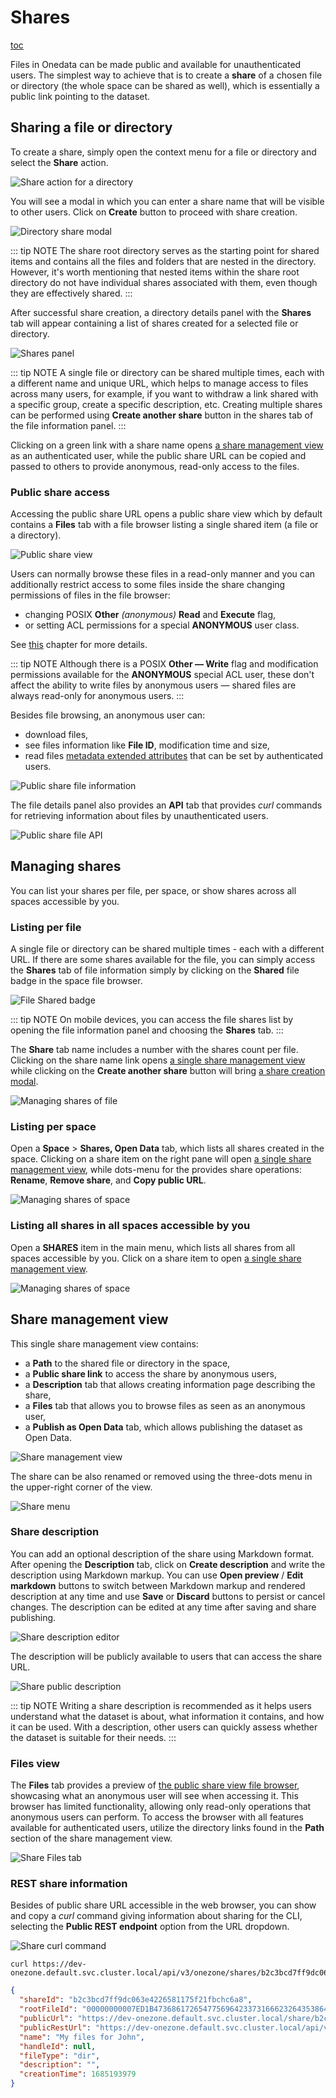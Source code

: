 # Shares

[toc]()

Files in Onedata can be made public and available for unauthenticated users. The simplest
way to achieve that is to create a **share** of a chosen file or directory (the whole
space can be shared as well), which is essentially a public link pointing to the dataset.

## Sharing a file or directory

To create a share, simply open the context menu for a file or directory and select
the **Share** action.

![Share action for a directory](../../images/user-guide/shares/sharing-file-menu.png#screenshot)

You will see a modal in which you can enter a share name that will be visible to other
users. Click on **Create** button to proceed with share creation.

![Directory share modal](../../images/user-guide/shares/sharing-file-modal.png#screenshot)

::: tip NOTE
The share root directory serves as the starting point for shared items and
contains all the files and folders that are nested in the directory. However, it's worth
mentioning that nested items within the share root directory do not have individual shares
associated with them, even though they are effectively shared.
:::

After successful share creation, a directory details panel with the **Shares** tab will
appear containing a list of shares created for a selected file or directory.

![Shares panel](../../images/user-guide/shares/sharing-shares-panel.png#screenshot)

::: tip NOTE
A single file or directory can be shared multiple times, each with a different
name and unique URL, which helps to manage access to files across many users, for example,
if you want to withdraw a link shared with a specific group, create a specific description,
etc. Creating multiple shares can be performed using **Create another share** button in
the shares tab of the file information panel.
:::

Clicking on a green link with a share name opens [a share management view](#share-management-view)
as an authenticated user, while the public share URL can be copied and passed to others to
provide anonymous, read-only access to the files.

### Public share access

Accessing the public share URL opens a public share view which by default contains a
**Files** tab with a file browser listing a single shared item (a file or a directory).

![Public share view](../../images/user-guide/shares/sharing-public-files.png#screenshot)

Users can normally browse these files in a read-only manner and you can additionally
restrict access to some files inside the share changing permissions of files in the file
browser:

* changing POSIX **Other** *(anonymous)* **Read** and **Execute** flag,
* or setting ACL permissions for a special **ANONYMOUS** user class.

See [this](./data.md#data-access-control) chapter for more details.

::: tip NOTE
Although there is a POSIX **Other — Write** flag and modification permissions
available for the **ANONYMOUS** special ACL user, these don't affect the ability to write
files by anonymous users — shared files are always read-only for anonymous users.
:::

Besides file browsing, an anonymous user can:

* download files,
* see files information like **File ID**, modification time and size,
* read files [metadata extended attributes](./metadata.md#extended-attributes) that can be
  set by authenticated users.

![Public share file information](../../images/user-guide/shares/share-public-file-info.png#screenshot)

The file details panel also provides an **API** tab that provides *curl* commands for
retrieving information about files by unauthenticated users.

![Public share file API](../../images/user-guide/shares/share-public-file-api.png#screenshot)

## Managing shares

You can list your shares per file, per space, or show shares across all spaces accessible
by you.

### Listing per file

A single file or directory can be shared multiple times - each with a different URL.
If there are some shares available for the file, you can simply access the **Shares** tab
of file information simply by clicking on the **Shared** file badge in the space file
browser.

![File Shared badge](../../images/user-guide/shares/managing-file-badge.png#screenshot)

::: tip NOTE
On mobile devices, you can access the file shares list by opening the file
information panel and choosing the **Shares** tab.
:::

The **Share** tab name includes a number with the shares count per file. Clicking on the share
name link opens [a single share management view](#share-management-view) while clicking
on the **Create another share** button will bring [a share creation modal](#sharing-a-file-or-directory).

![Managing shares of file](../../images/user-guide/shares/managing-file-shares.png#screenshot)

### Listing per space

Open a **Space** > **Shares, Open Data** tab, which lists all shares created in the space.
Clicking on a share item on the right pane will open [a single share management view](#share-management-view),
while dots-menu for the provides share operations: **Rename**, **Remove share**, and
**Copy public URL**.

![Managing shares of space](../../images/user-guide/shares/managing-space-shares.png#screenshot)

### Listing all shares in all spaces accessible by you

Open a **SHARES** item in the main menu, which lists all shares from all spaces accessible by
you. Click on a share item to open [a single share management view](#share-management-view).

![Managing shares of space](../../images/user-guide/shares/managing-all-shares.png#screenshot)

## Share management view

This single share management view contains:

* a **Path** to the shared file or directory in the space,
* a **Public share link** to access the share by anonymous users,
* a **Description** tab that allows creating information page describing the share,
* a **Files** tab that allows you to browse files as seen as an anonymous user,
* a **Publish as Open Data** tab, which allows publishing the dataset as Open Data.

![Share management view](../../images/user-guide/shares/share-root-view.png#screenshot)

The share can be also renamed or removed using the three-dots menu in the upper-right corner
of the view.

![Share menu](../../images/user-guide/shares/share-menu.png#screenshot)

### Share description

You can add an optional description of the share using Markdown format. After opening the
**Description** tab, click on **Create description** and write the description using
Markdown markup. You can use **Open preview** / **Edit markdown** buttons to switch
between Markdown markup and rendered description at any time and use **Save** or
**Discard** buttons to persist or cancel changes. The description can be edited at any
time after saving and share publishing.

![Share description editor](../../images/user-guide/shares/share-description-markdown.png#screenshot)

The description will be publicly available to users that can access the share URL.

![Share public description](../../images/user-guide/shares/share-public-description.png#screenshot)

::: tip NOTE
Writing a share description is recommended as it helps users understand
what the dataset is about, what information it contains, and how it can be used. With a
description, other users can quickly assess whether the dataset is suitable for their
needs.
:::

### Files view

The **Files** tab provides a preview of [the public share view file
browser](#public-share-access), showcasing what an anonymous user will see when accessing
it. This browser has limited functionality, allowing only read-only operations that
anonymous users can perform. To access the browser with all features available for
authenticated users, utilize the directory links found in the **Path** section of the
share management view.

![Share Files tab](../../images/user-guide/shares/share-files.png#screenshot)

<!-- ### Open Data -->

<!-- TODO: VFS-10906 Open Data documentation -->

### REST share information

Besides of public share URL accessible in the web browser, you can show and copy a *curl*
command giving information about sharing for the CLI, selecting the **Public REST endpoint**
option from the URL dropdown.

![Share curl command](../../images/user-guide/shares/share-curl.png#screenshot)

```shell
curl https://dev-onezone.default.svc.cluster.local/api/v3/onezone/shares/b2c3bcd7ff9dc063e4226581175f21fbchc6a8/public
```

```json
{
  "shareId": "b2c3bcd7ff9dc063e4226581175f21fbchc6a8",
  "rootFileId": "00000000007ED1B4736861726547756964233731666232643538646166323835616664623339303265663331653131646538636864626137236133613138616463346137376464316236313039363862326138353735633431636830643762236232633362636437666639646330363365343232363538313137356632316662636863366138",
  "publicUrl": "https://dev-onezone.default.svc.cluster.local/share/b2c3bcd7ff9dc063e4226581175f21fbchc6a8",
  "publicRestUrl": "https://dev-onezone.default.svc.cluster.local/api/v3/onezone/shares/b2c3bcd7ff9dc063e4226581175f21fbchc6a8/public",
  "name": "My files for John",
  "handleId": null,
  "fileType": "dir",
  "description": "",
  "creationTime": 1685193979
}
```
